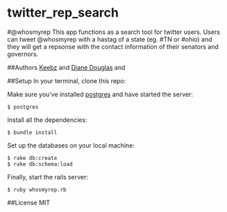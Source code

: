 twitter_rep_search
==================
#@whosmyrep
This app functions as a search tool for twitter users. Users can tweet @whosmyrep with a hastag of a state (eg. #TN or #ohio) and they will get a repsonse with the contact information of their senators and governors.

##Authors
[Keebz](http://github.com/keebz) and [Diane Douglas](http://github.com/DianeDouglas) and 

##Setup
In your terminal, clone this repo:

Make sure you've installed [postgres](http://www.postgresql.org/download/) and have started the server:

```console
$ postgres
```

Install all the dependencies:

```console
$ bundle install
```

Set up the databases on your local machine:

```console
$ rake db:create
$ rake db:schema:load
```

Finally, start the rails server:

```console
$ ruby whosmyrep.rb
```
##License
MIT
